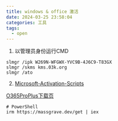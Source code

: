 ```yaml
---
title: windows & office 激活
date: 2024-03-25 23:58:04
categories: 工具
tags:
  - open
---
```


1. 以管理员身份运行CMD

```
slmgr /ipk W269N-WFGWX-YVC9B-4J6C9-T83GX
slmgr /skms kms.03k.org
slmgr /ato
```

<!-- more -->

2. [Microsoft-Activation-Scripts](https://github.com/massgravel/Microsoft-Activation-Scripts)

[O365ProPlus下载页](https://gravesoft.dev/download_windows_office/office_c2r_links/#chinese-simplified-zh-cn)

```
# PowerShell
irm https://massgrave.dev/get | iex
```

